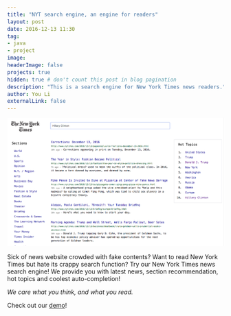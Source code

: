```yaml
---
title: "NYT search engine, an engine for readers"
layout: post
date: 2016-12-13 11:30
tag:
- java
- project
image:
headerImage: false
projects: true
hidden: true # don't count this post in blog pagination
description: "This is a search engine for New York Times news readers."
author: You Li
externalLink: false
---
```


![Screenshot](/assets/search-engine-screenshot.png)

Sick of news website crowded with fake contents? Want to read New York Times but hate its crappy search function? Try our New York Times news search engine! We provide you with latest news, section recommendation, hot topics and coolest auto-completion!

*We care what you think, and what you read.*

Check out our <a href="http://newyorktimes.eastus.cloudapp.azure.com/" target="_blank">demo</a>!
